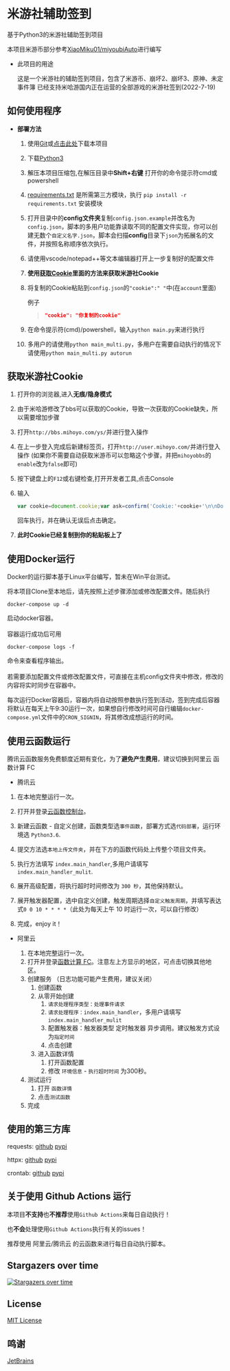 # 米游社辅助签到

基于Python3的米游社辅助签到项目

本项目米游币部分参考[XiaoMiku01/miyoubiAuto](https://github.com/XiaoMiku01/miyoubiAuto)进行编写

* 此项目的用途

  这是一个米游社的辅助签到项目，包含了米游币、崩坏2、崩坏3、原神、未定事件簿
  已经支持米哈游国内正在运营的全部游戏的米游社签到(2022-7-19)

## 如何使用程序

* **部署方法**

  1. 使用[Git](https://git-scm.com/)或[点击此处](https://github.com/Womsxd/AutoMihoyoBBS/archive/refs/heads/master.zip)下载本项目

  2. 下载[Python3](https://www.python.org/downloads/)

  3. 解压本项目压缩包,在解压目录中**Shift+右键** 打开你的命令提示符cmd或powershell

  4. [requirements.txt](https://raw.githubusercontent.com/Womsxd/AutoMihoyoBBS/master/requirements.txt) 是所需第三方模块，执行 `pip install -r requirements.txt` 安装模块

  5. 打开目录中的**config文件夹**复制`config.json.example`并改名为`config.json`，脚本的多用户功能靠读取不同的配置文件实现，你可以创建无数个`自定义名字.json`，脚本会扫描**config**目录下`json`为拓展名的文件，并按照名称顺序依次执行。

  6. 请使用vscode/notepad++等文本编辑器打开上一步复制好的配置文件

  7. **使用[获取Cookie](#获取米游社Cookie)里面的方法来获取米游社Cookie**

  8. 将复制的Cookie粘贴到`config.json`的`"cookie":" "`中(在`account`里面)

        例子

        > ```json
        > "cookie": "你复制的cookie"
        > ```

  9. 在命令提示符(cmd)/powershell，输入`python main.py`来进行执行
  
  10. 多用户的请使用`python main_multi.py`，多用户在需要自动执行的情况下请使用`python main_multi.py autorun`

## 获取米游社Cookie

1. 打开你的浏览器,进入**无痕/隐身模式**

2. 由于米哈游修改了bbs可以获取的Cookie，导致一次获取的Cookie缺失，所以需要增加步骤

3. 打开`http://bbs.mihoyo.com/ys/`并进行登入操作

4. 在上一步登入完成后新建标签页，打开`http://user.mihoyo.com/`并进行登入操作 (如果你不需要自动获取米游币可以忽略这个步骤，并把`mihoyobbs`的`enable`改为`false`即可)

5. 按下键盘上的`F12`或右键检查,打开开发者工具,点击Console

6. 输入

   ```javascript
   var cookie=document.cookie;var ask=confirm('Cookie:'+cookie+'\n\nDo you want to copy the cookie to the clipboard?');if(ask==true){copy(cookie);msg=cookie}else{msg='Cancel'}
   ```

   回车执行，并在确认无误后点击确定。

7. **此时Cookie已经复制到你的粘贴板上了**

## 使用Docker运行

Docker的运行脚本基于Linux平台编写，暂未在Win平台测试。

将本项目Clone至本地后，请先按照上述步骤添加或修改配置文件。随后执行

```text
docker-compose up -d
```

启动docker容器。  
&nbsp;  
容器运行成功后可用

```text
docker-compose logs -f
```

命令来查看程序输出。  
&nbsp;  
若需要添加配置文件或修改配置文件，可直接在主机config文件夹中修改，修改的内容将实时同步在容器中。

每次运行Docker容器后，容器内将自动按照参数执行签到活动，签到完成后容器将默认在每天上午9:30运行一次，如果想自行修改时间可自行编辑`docker-compose.yml`文件中的`CRON_SIGNIN`，将其修改成想运行的时间。

## 使用云函数运行

腾讯云函数服务免费额度近期有变化，为了**避免产生费用**，建议切换到阿里云 函数计算 FC

* 腾讯云

1. 在本地完整运行一次。

2. 打开并登录[云函数控制台](https://console.cloud.tencent.com/scf/list)。

3. 新建云函数 - 自定义创建，函数类型选`事件函数`，部署方式选`代码部署`，运行环境选 `Python3.6`.

4. 提交方法选`本地上传文件夹`，并在下方的函数代码处上传整个项目文件夹。

5. 执行方法填写 `index.main_handler`,多用户请填写`index.main_handler_mulit`.

6. 展开高级配置，将执行超时时间修改为 `300 秒`，其他保持默认。

7. 展开触发器配置，选中自定义创建，触发周期选择`自定义触发周期`，并填写表达式`0 0 10 * * * *`（此处为每天上午 10 时运行一次，可以自行修改）

8. 完成，enjoy it！

* 阿里云

  1. 在本地完整运行一次。
  2. 打开并登录[函数计算 FC](https://fcnext.console.aliyun.com/cn-hangzhou/services)。注意左上方显示的地区，可点击切换其他地区。
  3. 创建服务 （日志功能可能产生费用，建议关闭）
     1. 创建函数
     2. 从零开始创建
        1. `请求处理程序类型：处理事件请求`
        2. `请求处理程序：index.main_handler`，多用户请填写`index.main_handler_mulit`
        3. 配置触发器：触发器类型 定时触发器 异步调用。建议触发方式设为`指定时间`
        4. 点击创建
     3. 进入函数详情
        1. 打开函数配置
        2. 修改 `环境信息` - `执行超时时间` 为300秒。
  4. 测试运行
     1. 打开 `函数详情`
     2. 点击`测试函数`
  5. 完成

## 使用的第三方库

requests: [github](https://github.com/psf/requests) [pypi](https://pypi.org/project/requests/)

httpx: [github](https://github.com/encode/httpx) [pypi](https://pypi.org/project/httpx/)

crontab: [github](https://github.com/josiahcarlson/parse-crontab) [pypi](https://pypi.org/project/crontab/)

## 关于使用 Github Actions 运行

本项目**不支持**也**不推荐**使用`Github Actions`来每日自动执行！

也**不会**处理使用`Github Actions`执行有关的issues！

推荐使用 阿里云/腾讯云 的云函数来进行每日自动执行脚本。

## Stargazers over time

[![Stargazers over time](https://starchart.cc/Womsxd/AutoMihoyoBBS.svg)](https://starchart.cc/Womsxd/AutoMihoyoBBS)

## License

[MIT License](https://github.com/Womsxd/AutoMihoyoBBS/blob/master/LICENSE)

## 鸣谢

[JetBrains](https://jb.gg/OpenSource)
